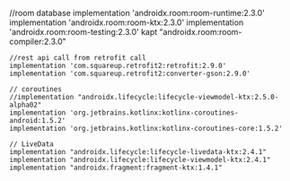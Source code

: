 //room database
    implementation 'androidx.room:room-runtime:2.3.0'
    implementation 'androidx.room:room-ktx:2.3.0'
    implementation 'androidx.room:room-testing:2.3.0'
    kapt "androidx.room:room-compiler:2.3.0"

    //rest api call from retrofit call
    implementation 'com.squareup.retrofit2:retrofit:2.9.0'
    implementation 'com.squareup.retrofit2:converter-gson:2.9.0'

    // coroutines
    //implementation "androidx.lifecycle:lifecycle-viewmodel-ktx:2.5.0-alpha02"
    implementation 'org.jetbrains.kotlinx:kotlinx-coroutines-android:1.5.2'
    implementation 'org.jetbrains.kotlinx:kotlinx-coroutines-core:1.5.2'

    // LiveData
    implementation "androidx.lifecycle:lifecycle-livedata-ktx:2.4.1"
    implementation "androidx.lifecycle:lifecycle-viewmodel-ktx:2.4.1"
    implementation "androidx.fragment:fragment-ktx:1.4.1"
